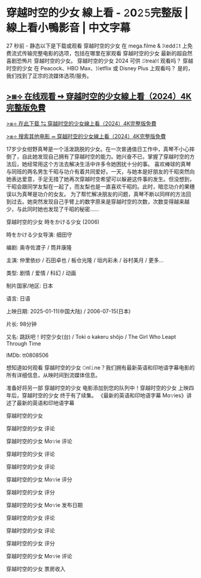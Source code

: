 <h1>穿越时空的少女 線上看 - 𝟸0𝟸𝟻完整版 | 線上看小鴨影音 | 中文字幕</h1>

27 秒前 - 静态以下是下载或观看 穿越时空的少女 在 mega.filme & 𝚁edd𝙸t 上免费流式传输完整电影的选项，包括在哪里在家观看 穿越时空的少女 最新的超自然喜剧恐怖片 穿越时空的少女。 穿越时空的少女 2024 可供 𝚂trea𝙼 观看吗？ 穿越时空的少女 在 Peacock、HBO Max、𝙽etflix 或 Disney Plus 上观看吗？ 是的，我们找到了正宗的流媒体选项/服务。

<a href="https://t.co/rZr8azMqwV" target="_blank">>⧆⟢ 在线观看 ➺ 穿越时空的少女線上看（2024）4K完整版免費</a>
---
<a href="https://t.co/rZr8azMqwV" target="_blank">>⧆⟢ 在此下载 ⇆ 穿越时空的少女線上看（2024）4K完整版免費</a>

<a href="https://t.co/rZr8azMqwV" target="_blank">>⧆⟢ 搜索其他电影 ⇴ 穿越时空的少女線上看（2024）4K完整版免費</a>

17岁少女绀野真琴是一个活泼跳脱的少女。在一次普通值日工作中，真琴不小心摔倒了，自此她发现自己拥有了穿越时空的能力。她兴奋不已，掌握了穿越时空的方法后，她经常用这个方法去解决生活中许多令她困扰十分的事。
喜欢棒球的真琴与同班的两名男生千昭与功介有着共同爱好。一天，与她本是好朋友的千昭突然向她表达爱意，手足无措了她再次穿越时空希望可以躲避这件事的发生。但没想到，千昭会跟同学友梨在一起了，而友梨也是一直喜欢千昭的。此时，暗恋功介的果穗误以为真琴是功介的女友。
为了帮忙解决朋友的问题，真琴不断以同样的方法回到过去。她突然发现自己手臂上的数字原来是穿越时空的次数，次数变得越来越少，与此同时她也发现了千昭的秘密……

穿越时空的少女 時をかける少女 (2006)

時をかける少女导演: 细田守

编剧: 奥寺佐渡子 / 筒井康隆

主演: 仲里依纱 / 石田卓也 / 板仓光隆 / 垣内彩未 / 谷村美月 / 更多...

类型: 剧情 / 爱情 / 科幻 / 动画

制片国家/地区: 日本

语言: 日语

上映日期: 2025-01-11(中国大陆) / 2006-07-15(日本)

片长: 98分钟

又名: 跳跃吧！时空少女(台) / Toki o kakeru shôjo / The Girl Who Leapt Through Time

IMDb: tt0808506

想知道如何观看 穿越时空的少女 𝙾nl𝚒ne？我们拥有最新英语和印地语字幕电影的所有详细信息，从映时间到流媒体信息。

准备好将另一部 穿越时空的少女 电影添加到您的队列中！穿越时空的少女 上映四年后，穿越时空的少女 终于有了续集。 《最新的英语和印地语字幕 Mo𝚟ies》讲述了最新的英语和印地语字幕

穿越时空的少女

穿越时空的少女 评论

穿越时空的少女 Mo𝚟ie 评论

穿越时空的少女 评论

穿越时空的少女 评论

穿越时空的少女 Mo𝚟ie 评分

穿越时空的少女 评分

穿越时空的少女 Mo𝚟ie 发布日期

穿越时空的少女 评论

穿越时空的少女 评论

穿越时空的少女 评分

穿越时空的少女 Mo𝚟ie 评论

穿越时空的少女 票房收入
